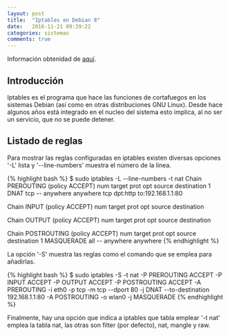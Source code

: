 ```yaml
---
layout: post
title:  "Iptables en Debian 8"
date:   2016-11-21 09:39:22
categories: sistemas
comments: true
---
```

Información obtenidad de [aquí](https://wiki.debian.org/iptables).


Introducción
------------

Iptables es el programa que hace las funciones de cortafuegos en los sistemas Debian (así como en otras distribuciones GNU Linux). Desde hace algunos años está integrado en el nucleo del sistema esto implica, al no ser un servicio, que no se puede detener. 

Listado de reglas
-----------------

Para mostrar las reglas configuradas en iptables existen diversas opciones '-L' lista y '--line-numbers' muestra el número de la línea.

{% highlight bash %}
$ sudo iptables -L --line-numbers -t nat
Chain PREROUTING (policy ACCEPT)
num  target     prot opt source               destination
1    DNAT       tcp  --  anywhere             anywhere             tcp dpt:http to:192.168.1.1:80

Chain INPUT (policy ACCEPT)
num  target     prot opt source               destination

Chain OUTPUT (policy ACCEPT)
num  target     prot opt source               destination

Chain POSTROUTING (policy ACCEPT)
num  target     prot opt source               destination
1    MASQUERADE  all  --  anywhere             anywhere
{% endhighlight %}

La opción '-S' muestra las reglas como el comando que se emplea para añadirlas.

{% highlight bash %}
$ sudo iptables -S -t nat
-P PREROUTING ACCEPT
-P INPUT ACCEPT
-P OUTPUT ACCEPT
-P POSTROUTING ACCEPT
-A PREROUTING -i eth0 -p tcp -m tcp --dport 80 -j DNAT --to-destination 192.168.1.1:80
-A POSTROUTING -o wlan0 -j MASQUERADE
{% endhighlight %}

Finalmente, hay una opción que indica a iptables que tabla emplear '-t nat' emplea la tabla nat, las otras son filter (por defecto), nat, mangle y raw.
